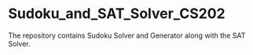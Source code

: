 # Sudoku_and_SAT_Solver_CS202
The repository contains Sudoku Solver and Generator along with the SAT Solver.
